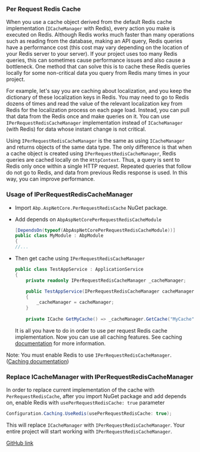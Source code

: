 ### Per Request Redis Cache

When you use a cache object derived from the default Redis cache implementation (`ICacheManager` with Redis), every action you make is executed on Redis. Although Redis works much faster than many operations such as reading from the database, making an API query, Redis queries have a performance cost (this cost may vary depending on the location of your Redis server to your server). If your project uses too many Redis queries, this can sometimes cause performance issues and also cause a bottleneck. One method that can solve this is to cache these Redis queries locally for some non-critical data you query from Redis many times in your project.

For example, let's say you are caching about localization, and you keep the dictionary of these localization keys in Redis. You may need to go to Redis dozens of times and read the value of the relevant localization key from Redis for the localization process on each page load. Instead, you can pull that data from the Redis once and make queries on it. You can use `IPerRequestRedisCacheManager` implementation instead of `ICacheManager` (with Redis) for data whose instant change is not critical.

Using `IPerRequestRedisCacheManager` is the same as using `ICacheManager` and returns objects of the same data type. The only difference is that when a cache object is created using `IPerRequestRedisCacheManager`, Redis queries are cached locally on the `HttpContext`. Thus, a query is sent to Redis only once within a single HTTP request. Repeated queries that follow do not go to Redis, and data from previous Redis response is used. In this way, you can improve performance.

### Usage of IPerRequestRedisCacheManager

* Import `Abp.AspNetCore.PerRequestRedisCache` NuGet package. 

* Add depends on `AbpAspNetCorePerRequestRedisCacheModule` 

  ```csharp
  [DependsOn(typeof(AbpAspNetCorePerRequestRedisCacheModule))]
  public class MyModule : AbpModule
  {
  //...
  ```

* Then get cache using `IPerRequestRedisCacheManager`

  ```csharp
  public class TestAppService : ApplicationService
  {
      private readonly IPerRequestRedisCacheManager _cacheManager;
  
      public TestAppService(IPerRequestRedisCacheManager cacheManager)
      {
          _cacheManager = cacheManager;
      }
      
      private ICache GetMyCache() => _cacheManager.GetCache("MyCache"); // get cache using `IPerRequestRedisCacheManager`
  ```

  It is all you have to do in order to use per request Redis cache implementation. Now you can use all caching features. See caching [documentation](Caching.md) for more information.

Note: You must enable Redis to use `IPerRequestRedisCacheManager`. ([Caching documentation](Caching.md#redis-cache-integration))

### Replace ICacheManager with IPerRequestRedisCacheManager

In order to replace current implementation of the cache with `PerRequestRedisCache`, after you import NuGet package and add depends on, enable Redis with `usePerRequestRedisCache: true` parameter

```csharp
Configuration.Caching.UseRedis(usePerRequestRedisCache: true);
```

This will replace `ICacheManager` with `IPerRequestRedisCacheManager`. Your entire project will start working with `IPerRequestRedisCacheManager`.

[GitHub link](https://github.com/aspnetboilerplate/aspnetboilerplate/tree/dev/src/Abp.AspNetCore.PerRequestRedisCache)

